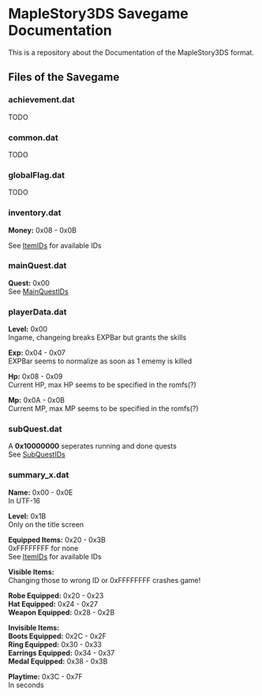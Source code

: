 # MapleStory3DS Savegame Documentation

This is a repository about the Documentation of the MapleStory3DS format.  

## Files of the Savegame
### achievement.dat
TODO
### common.dat
TODO
### globalFlag.dat
TODO
### inventory.dat

**Money:** 0x08 - 0x0B  

See [ItemIDs](https://github.com/Byebyesky/MapleStory3DS-Savegame-Documentation/blob/master/ItemIDs.txt) for available IDs  

### mainQuest.dat

**Quest:** 0x00  
See [MainQuestIDs](https://github.com/Byebyesky/MapleStory3DS-Savegame-Documentation/blob/master/MainQuestIDs.txt)  

### playerData.dat

**Level:** 0x00  
Ingame, changeing breaks EXPBar but grants the skills

**Exp:** 0x04 - 0x07  
EXPBar seems to normalize as soon as 1 ememy is killed

**Hp:** 0x08 - 0x09  
Current HP, max HP seems to be specified in the romfs(?)  

**Mp:** 0x0A - 0x0B  
Current MP, max MP seems to be specified in the romfs(?)  

### subQuest.dat

A **0x10000000** seperates running and done quests  
See [SubQuestIDs](https://github.com/Byebyesky/MapleStory3DS-Savegame-Documentation/blob/master/SubQuestIDs.txt)  

### summary_x.dat

**Name:** 0x00 - 0x0E  
In UTF-16  

**Level:** 0x1B  
Only on the title screen  

**Equipped Items:** 0x20 - 0x3B  
0xFFFFFFFF for none  
See [ItemIDs](https://github.com/Byebyesky/MapleStory3DS-Savegame-Documentation/blob/master/ItemIDs.txt) for available IDs  

**Visible Items:**  
Changing those to wrong ID or 0xFFFFFFFF crashes game!

**Robe Equipped:** 0x20 - 0x23  
**Hat Equipped:** 0x24 - 0x27  
**Weapon Equipped:** 0x28 - 0x2B  

**Invisible Items:**  
**Boots Equipped:** 0x2C - 0x2F  
**Ring Equipped:** 0x30 - 0x33  
**Earrings Equipped:** 0x34 - 0x37  
**Medal Equipped:**	0x38 - 0x3B  

**Playtime:** 0x3C - 0x7F  	    
In seconds
